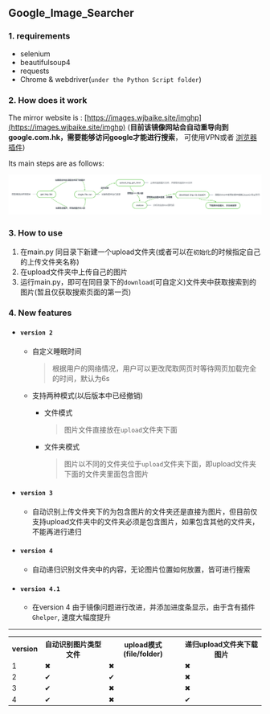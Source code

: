 ## Google_Image_Searcher

### 1. requirements

- selenium
- beautifulsoup4
- requests
- Chrome & webdriver(`under the Python Script folder`)

### 2. How does it work

The mirror website is : [https://images.wjbaike.site/imghp](https://images.wjbaike.site/imghp) (**目前该镜像网站会自动重导向到google.com.hk，需要能够访问google才能进行搜索**， 可使用VPN或者 [浏览器插件](https://github.com/Cyberist-Edgar/Google-visit-helper))

Its main steps are as follows:

<img src='process_2.png' >

### 3. How to use

1. 在main.py 同目录下新建一个upload文件夹(或者可以在`初始化`的时候指定自己的上传文件夹名称)
2. 在upload文件夹中上传自己的图片
3. 运行main.py，即可在同目录下的`download`(可自定义)文件夹中获取搜索到的图片(暂且仅获取搜索页面的第一页)


### 4. New features
- #### `version 2`
  
  - 自定义睡眠时间  
  
    >  根据用户的网络情况，用户可以更改爬取网页时等待网页加载完全的时间，默认为6s
  
  - 支持两种模式(以后版本中已经撤销)
  
    - 文件模式
  
      > 图片文件直接放在`upload`文件夹下面
  
    - 文件夹模式
  
      > 图片以不同的文件夹位于`upload`文件夹下面，即upload文件夹下面的文件夹里面包含图片

- #### `version 3`
  - 自动识别上传文件夹下的为包含图片的文件夹还是直接为图片，但目前仅支持upload文件夹中的文件夹必须是包含图片，如果包含其他的文件夹，不能再进行递归
  

- #### `version 4`
  - 自动递归识别文件夹中的内容，无论图片位置如何放置，皆可进行搜索

- #### `version 4.1`
  - 在version 4 由于镜像问题进行改进，并添加进度条显示，由于含有插件`Ghelper`, 速度大幅度提升
 
 <hr/>

<table>
    <tr>
    <th>version</th>
    <th>自动识别图片类型文件</th>
    <th>upload模式(file/folder)</th>
    <th>递归upload文件夹下载图片</th>
    </tr>
    <tr>
        <td>1</td>
        <td>✖</td>
        <td>✖</td>
        <td>✖</td>
    </tr>
      <tr>
        <td>2</td>
          <td>✔</td>
        <td>✔</td>
        <td>✖</td>
    </tr>
      <tr>
        <td>3</td>
          <td>✔</td>
        <td>✖</td>
        <td>✖</td>
    </tr>
      <tr>
        <td>4</td>
        <td>✔</td>
            <td>✖</td>
        <td>✔</td>
    </tr>
</table>

